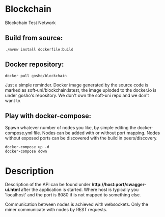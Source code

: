 # Blockchain
Blockchain Test Network

## Build from source:

````
./mvnw install dockerfile:build
````
## Docker repository:
````
docker pull gosho/blockchain
````
Just a simple reminder. Docker image generated by the source code is marked as soft-uni/blockchain:latest, the image uploded to the docker.io is under gosho's repository. We don't own the soft-uni repo and we don't want to.   

## Play with docker-compose:
Spawn whatever number of nodes  you like, by simple editing the docker-compose.yml file.
Nodes can be added with or without port mapping. Nodes without exposed ports can be discovered with the build in peers/discovery.  
````
docker-compose up -d
docker-compose down
````


# Description
Description of the API can be found under **http://host:port/swagger-ui.html** after the application is started.
Where host is typically you 'localhost' and the port is 8080 if is not mapped to something else.

Communication between nodes is achieved with websockets. Only the miner communicate with nodes by REST requests.
